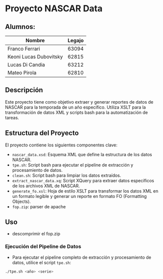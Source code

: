 # Proyecto NASCAR Data

## Alumnos:

| Nombre                    | Legajo  |
|---------------------------|----------|
| Franco Ferrari            | 63094    |
| Keoni Lucas Dubovitsky    | 62815    |
| Lucas Di Candia           | 63212    |
| Mateo Pirola              | 62810    |

## Descripción
Este proyecto tiene como objetivo extraer y generar reportes de datos de NASCAR para la temporada de un año específico. 
Utiliza XSLT para la transformación de datos XML y scripts bash para la automatización de tareas.

## Estructura del Proyecto
El proyecto contiene los siguientes componentes clave:

- `nascar_data.xsd`: Esquema XML que define la estructura de los datos NASCAR.
- `tpe.sh`: Script bash para ejecutar el pipeline de extracción y procesamiento de datos.
- `clean.sh`: Script bash para limpiar los datos extraídos.
- `extract_nascar_data.xq`: Script XQuery para extraer datos específicos de los archivos XML de NASCAR.
- `generate_fo.xsl`: Hoja de estilo XSLT para transformar los datos XML en un formato legible y generar un reporte en formato FO (Formatting Objects).
- `fop.zip`: parser de apache 

## Uso
- descomprimir el fop.zip
### Ejecución del Pipeline de Datos
- Para ejecutar el pipeline completo de extracción y procesamiento de datos, utilice el script `tpe.sh`:
```bash
./tpe.sh <año> <serie>
